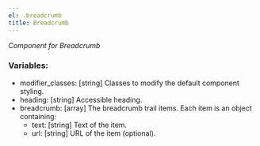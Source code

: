 ```yaml
---
el: .breadcrumb
title: Breadcrumb
---
```

_Component for Breadcrumb_

### Variables:
* modifier_classes: [string] Classes to modify 
the default component styling.
* heading: [string] Accessible heading.
* breadcrumb: [array] The breadcrumb trail items. Each item 
is an object containing:
  * text: [string] Text of the item.
  * url: [string] URL of the item (optional).
